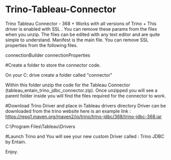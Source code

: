 # Trino-Tableau-Connector
Trino Tableau Connector - 368 + Works with all versions of Trino + This driver is enabled with SSL . You can remove these params from the files when you unzip. The files can be edited with any text editor and are quite simple to understand. Manifest is the main file. You can remove SSL properties from the following files.

connectionBuilder
connectionProperties


#Create a folder to store the connector code.

On your C: drive create a folder called "connector"

Within this folder unzip the code for the Tableau Connector (tableau_entain_trino_jdbc_connector.zip). Once unzipped you will see a parent folder inside you will find the files required for the connector to work.



#Download Trino Driver and place in Tableau drivers directory
Driver can be downloaded from the trino website here is an example link : https://repo1.maven.org/maven2/io/trino/trino-jdbc/368/trino-jdbc-368.jar

C:\Program Files\Tableau\Drivers

#Launch Trino and You will see your new custom Driver called : Trino JDBC by Entain.

Enjoy.
